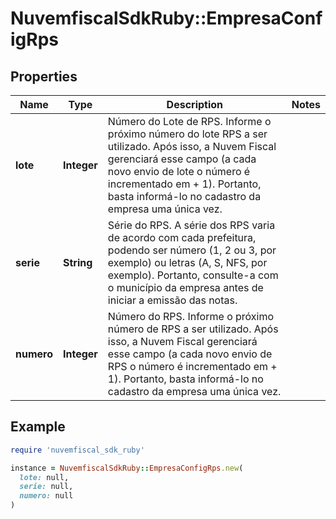 # NuvemfiscalSdkRuby::EmpresaConfigRps

## Properties

| Name | Type | Description | Notes |
| ---- | ---- | ----------- | ----- |
| **lote** | **Integer** | Número do Lote de RPS.  Informe o próximo número do lote RPS a ser utilizado. Após isso, a Nuvem  Fiscal gerenciará esse campo (a cada novo envio de lote o número é  incrementado em + 1). Portanto, basta informá-lo no cadastro da empresa  uma única vez. |  |
| **serie** | **String** | Série do RPS.  A série dos RPS varia de acordo com cada prefeitura, podendo ser  número (1, 2 ou 3, por exemplo) ou letras (A, S, NFS, por exemplo).  Portanto, consulte-a com o município da empresa antes de iniciar a  emissão das notas. |  |
| **numero** | **Integer** | Número do RPS.  Informe o próximo número de RPS a ser utilizado. Após isso, a Nuvem  Fiscal gerenciará esse campo (a cada novo envio de RPS o número é  incrementado em + 1). Portanto, basta informá-lo no cadastro da empresa  uma única vez. |  |

## Example

```ruby
require 'nuvemfiscal_sdk_ruby'

instance = NuvemfiscalSdkRuby::EmpresaConfigRps.new(
  lote: null,
  serie: null,
  numero: null
)
```

